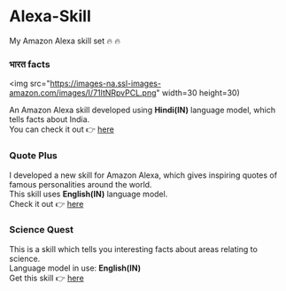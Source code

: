# Alexa-Skill
My Amazon Alexa skill set :fire: :fire:
### भारत facts
<img src="https://images-na.ssl-images-amazon.com/images/I/71ltNRpvPCL.png" width=30 height=30)

An Amazon Alexa skill developed using **Hindi(IN)** language model, which tells facts about India.<br/>
You can check it out :point_right: [here](https://www.amazon.in/Anna-Emmanuel-India-Facts/dp/B07W5F1NTL/)<br/>

### Quote Plus
I developed a new skill for Amazon Alexa, which gives inspiring quotes of famous personalities around the world.<br/>
This skill uses **English(IN)** language model.<br/>
Check it out :point_right: [here](https://www.amazon.in/Anna-Emmanuel-Quote-Plus/dp/B07V85WXV4/)<br/>

### Science Quest
This is a skill which tells you interesting facts about areas relating to science.<br/>
Language model in use: **English(IN)**<br/>
Get this skill :point_right: [here](https://www.amazon.in/Anna-Emmanuel-Science-Quest/dp/B07V4Z7QX3/)<br/>

